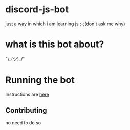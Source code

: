 # discord-js-bot
 just a way in which i am learning js ;-;(don't ask me why)

# what is this bot about?
  ¯\\\_(ツ)_/¯
# Running the bot
 Instructions are [here](https://lmgtfy.app/?q=How+to+run+a+discord.js+bot)

## Contributing
 no need to do so
